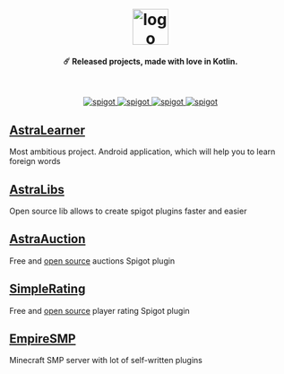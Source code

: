 <h1 align="center">
  <br>
  <img src="https://astrainteractive.ru/static/media/logo.690661b3ac9b83328bee627e0d18ace5.svg" alt="logo" width="64">
  <br>
</h1>
<h4 align="center">☄️ Released projects, made with love in Kotlin.</h4>
</br>
<p align="center">
    <a href="https://github.com/Astra-Interactive/AstraLibs">
        <img alt="spigot" src="https://img.shields.io/badge/github-AstraLibs-1B76CA"/>
    </a>    
    <a href="https://www.spigotmc.org/resources/astra-market.99114/">
        <img alt="spigot" src="https://img.shields.io/badge/github-AstraMarket-1B76CA"/>
    </a>
    <a href="https://www.spigotmc.org/resources/simple-rating.103317/">
        <img alt="spigot" src="https://img.shields.io/badge/github-SimpleRating-1B76CA"/>
    </a>
    <a href="https://play.google.com/store/apps/details?id=com.makeevrserg.astralearner">
        <img alt="spigot" src="https://img.shields.io/badge/GooglePlay-AstraLearner-1B76CA"/>
    </a>
</p>

## [AstraLearner](https://play.google.com/store/apps/details?id=com.makeevrserg.astralearner)
Most ambitious project. Android application, which will help you to learn foreign words

## [AstraLibs](https://github.com/Astra-Interactive/AstraLibs) 
Open source lib allows to create spigot plugins faster and easier

## [AstraAuction](https://www.spigotmc.org/resources/astra-market.99114/)
Free and [open source](https://github.com/Astra-Interactive/AstraAuctions) auctions Spigot plugin 
## [SimpleRating](https://www.spigotmc.org/resources/simple-rating.103317/)
Free and [open source](https://github.com/Astra-Interactive/AstraRating) player rating Spigot plugin 
## [EmpireSMP](https://empireprojekt.ru/)
Minecraft SMP server with lot of self-written plugins
